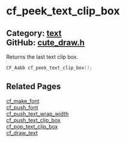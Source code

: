 [](../header.md ':include')

# cf_peek_text_clip_box

Category: [text](https://github.com/RandyGaul/cute_framework/blob/master/docs/api_reference?id=text)  
GitHub: [cute_draw.h](https://github.com/RandyGaul/cute_framework/blob/master/include/cute_draw.h)  
---

Returns the last text clip box.

```cpp
CF_Aabb cf_peek_text_clip_box();
```

## Related Pages

[cf_make_font](https://github.com/RandyGaul/cute_framework/blob/master/docs/text/cf_make_font.md)  
[cf_push_font](https://github.com/RandyGaul/cute_framework/blob/master/docs/text/cf_push_font.md)  
[cf_push_text_wrap_width](https://github.com/RandyGaul/cute_framework/blob/master/docs/text/cf_push_text_wrap_width.md)  
[cf_push_text_clip_box](https://github.com/RandyGaul/cute_framework/blob/master/docs/text/cf_push_text_clip_box.md)  
[cf_pop_text_clip_box](https://github.com/RandyGaul/cute_framework/blob/master/docs/text/cf_pop_text_clip_box.md)  
[cf_draw_text](https://github.com/RandyGaul/cute_framework/blob/master/docs/text/cf_draw_text.md)  
